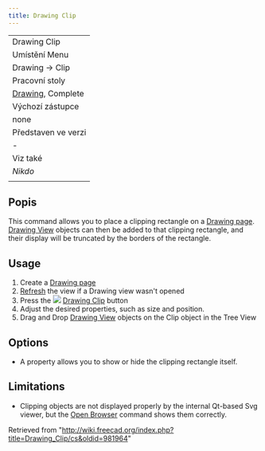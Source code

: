```yaml
---
title: Drawing Clip
---
```

|  |
| --- |
| Drawing Clip |
| Umístění Menu |
| Drawing → Clip |
| Pracovní stoly |
| [Drawing](/Drawing_Workbench/cs "Drawing Workbench/cs"), Complete |
| Výchozí zástupce |
| none |
| Představen ve verzi |
| - |
| Viz také |
| *Nikdo* |
|  |

## Popis

This command allows you to place a clipping rectangle on a [Drawing page](/Drawing_Landscape_A3 "Drawing Landscape A3"). [Drawing View](/Drawing_View "Drawing View") objects can then be added to that clipping rectangle, and their display will be truncated by the borders of the rectangle.

## Usage

1. Create a [Drawing page](/Drawing_Landscape_A3 "Drawing Landscape A3")
2. [Refresh](/Std_Refresh "Std Refresh") the view if a Drawing view wasn't opened
3. Press the ![](/images/Drawing_Clip.png) [Drawing Clip](/Drawing_Clip "Drawing Clip") button
4. Adjust the desired properties, such as size and position.
5. Drag and Drop [Drawing View](/Drawing_View "Drawing View") objects on the Clip object in the Tree View

## Options

* A property allows you to show or hide the clipping rectangle itself.

## Limitations

* Clipping objects are not displayed properly by the internal Qt-based Svg viewer, but the [Open Browser](/Drawing_Openbrowser "Drawing Openbrowser") command shows them correctly.

Retrieved from "<http://wiki.freecad.org/index.php?title=Drawing_Clip/cs&oldid=981964>"
